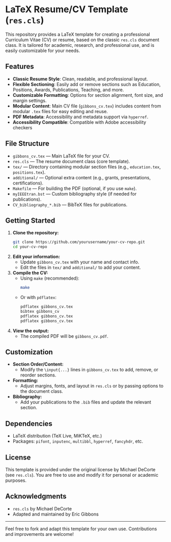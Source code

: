 # LaTeX Resume/CV Template (`res.cls`)

This repository provides a LaTeX template for creating a professional Curriculum Vitae (CV) or resume, based on the classic `res.cls` document class. It is tailored for academic, research, and professional use, and is easily customizable for your needs.

## Features

- **Classic Resume Style**: Clean, readable, and professional layout.
- **Flexible Sectioning**: Easily add or remove sections such as Education, Positions, Awards, Publications, Teaching, and more.
- **Customizable Formatting**: Options for section alignment, font size, and margin settings.
- **Modular Content**: Main CV file (`gibbons_cv.tex`) includes content from modular `.tex` files for easy editing and reuse.
- **PDF Metadata**: Accessibility and metadata support via `hyperref`.
- **Accessibility Compatible**: Compatible with Adobe accessibility checkers

## File Structure

- `gibbons_cv.tex` — Main LaTeX file for your CV.
- `res.cls` — The resume document class (core template).
- `tex/` — Directory containing modular section files (e.g., `education.tex`, `positions.tex`).
- `additional/` — Optional extra content (e.g., grants, presentations, certifications).
- `Makefile` — For building the PDF (optional, if you use `make`).
- `myIEEEtran.bst` — Custom bibliography style (if needed for publications).
- `CV_bibliography_*.bib` — BibTeX files for publications.

## Getting Started

1. **Clone the repository:**
   ```bash
   git clone https://github.com/yourusername/your-cv-repo.git
   cd your-cv-repo
   ```
2. **Edit your information:**
   - Update `gibbons_cv.tex` with your name and contact info.
   - Edit the files in `tex/` and `additional/` to add your content.
3. **Compile the CV:**
   - Using `make` (recommended):
     ```bash
     make
     ```
   - Or with `pdflatex`:
     ```bash
     pdflatex gibbons_cv.tex
     bibtex gibbons_cv
     pdflatex gibbons_cv.tex
     pdflatex gibbons_cv.tex
     ```
4. **View the output:**
   - The compiled PDF will be `gibbons_cv.pdf`.

## Customization

- **Section Order/Content:**
  - Modify the `\input{...}` lines in `gibbons_cv.tex` to add, remove, or reorder sections.
- **Formatting:**
  - Adjust margins, fonts, and layout in `res.cls` or by passing options to the document class.
- **Bibliography:**
  - Add your publications to the `.bib` files and update the relevant section.

## Dependencies

- LaTeX distribution (TeX Live, MiKTeX, etc.)
- Packages: `pifont`, `inputenc`, `multibbl`, `hyperref`, `fancyhdr`, etc.

## License

This template is provided under the original license by Michael DeCorte (see `res.cls`). You are free to use and modify it for personal or academic purposes.

## Acknowledgments

- `res.cls` by Michael DeCorte
- Adapted and maintained by Eric Gibbons

---

Feel free to fork and adapt this template for your own use. Contributions and improvements are welcome!

